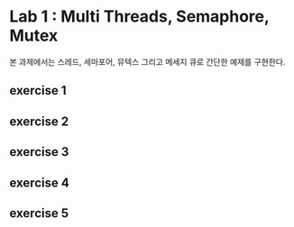 # Lab 1 : Multi Threads, Semaphore, Mutex
본 과제에서는 스레드, 세마포어, 뮤텍스 그리고 메세지 큐로 간단한 예제를 구현한다.

## exercise 1

## exercise 2

## exercise 3

## exercise 4

## exercise 5

